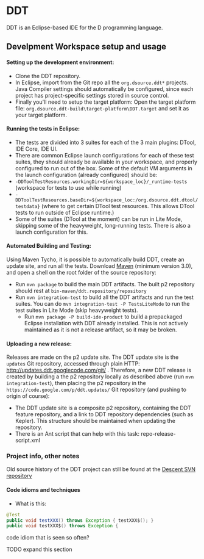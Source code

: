 DDT
===

DDT is an Eclipse-based IDE for the D programming language.

## Develpment Workspace setup and usage

#### Setting up the development environment:
 * Clone the DDT repository.
 * In Eclipse, import from the Git repo all the `org.dsource.ddt*` projects. Java Compiler settings should automatically be configured, since each project has project-specific settings stored in source control.
 * Finally you'll need to setup the target platform: Open the target platform file: `org.dsource.ddt-build\target-platform\DDT.target` and set it as your target platform.

 
#### Running the tests in Eclipse:


 * The tests are divided into 3 suites for each of the 3 main plugins: DTool, IDE Core, IDE UI.
 * There are common Eclipse launch configurations for each of these test suites, they should already be available in your workspace, and properly configured to run out of the box. Some of the default VM arguments in the launch configuration (already configured) should be:
  * `-DDToolTestResources.workingDir=${workspace_loc}/_runtime-tests` (workspace for tests to use while running)
  * `-DDToolTestResources.baseDir=${workspace_loc:/org.dsource.ddt.dtool/testdata}` (where to get certain DTool test resources. This allows DTool tests to run outside of Eclipse runtime.)
  * Some of the suites (DTool at the moment) can be run in Lite Mode, skipping some of the heavyweight, long-running tests. There is also a launch configuration for this.

#### Automated Building and Testing:
Using Maven Tycho, it is possible to automatically build DDT, create an update site, and run all the tests. Download [Maven](http://maven.apache.org/) (minimum version 3.0), and open a shell on the root folder of the source repository:
 * Run `mvn package` to build the main DDT artifacts. The built p2 repository should rest at `bin-maven/ddt.repository/repository`
 * Run `mvn integration-test` to build all the DDT artifacts and run the test suites. You can do `mvn integration-test -P TestsLiteMode` to run the test suites in Lite Mode (skip heavyweight tests).
   * Run `mvn package -P build-ide-product` to build a prepackaged Eclipse installation with DDT already installed. This is not actively maintained as it is not a release artifact, so it may be broken.

#### Uploading a new release:
 Releases are made on the p2 update site. The DDT update site is the `updates` Git repository, accessed through plain HTTP: http://updates.ddt.googlecode.com/git/ . Therefore, a new DDT release is created by building a the p2 repository locally as described above (run `mvn integration-test`), then placing the p2 repository in the `https://code.google.com/p/ddt.updates/` Git repository (and pushing to origin of course):
 * The DDT update site is a composite p2 repository, containing the DDT feature repository, and a link to DDT repository dependencies (such as Kepler). This structure should be maintained when updating the repository.
 * There is an Ant script that can help with this task: repo-release-script.xml


### Project info, other notes

Old source history of the DDT project can still be found at the [Descent SVN repository](http://svn.dsource.org/projects/descent/!svn/bc/1700/trunk/)

#### Code idioms and techniques
 
 * What is this:

```java
@Test
public void testXXX() throws Exception { testXXX$(); }
public void testXXX$() throws Exception {
```
code idiom that is seen so often?


TODO expand this section
